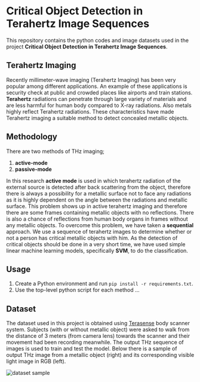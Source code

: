 # Critical Object Detection in Terahertz Image Sequences
This repository contains the python codes and image datasets used in the project **Critical Object Detection in Terahertz Image Sequences**. 

## Terahertz Imaging
Recently millimeter-wave imaging (Terahertz Imaging) has been very popular among different applications. An example of these applications is security check at public and crowded places like airports and train stations.
**Terahertz** radiations can penetrate through large variety of materials and are less harmful for human body compared to X-ray radiations. Also metals highly reflect Terahertz radiations. These characteristics have made Terahertz imaging a suitable method to detect concealed metallic objects. 

## Methodology
There are two methods of THz imaging; 
  1. **active-mode**
  2. **passive-mode**

In this research **active mode** is used in which terahertz radiation of the external source is detected after back scattering from the object, therefore there is always a possibility for a metallic surface not to face any radiations as it is highly dependent on the angle between the radiations and metallic surface. This problem shows up in active terahertz imaging and therefore there are some frames containing metallic objects with no reflections. There is also a chance of reflections from human body organs in frames without any metallic objects.
To overcome this problem, we have taken a **sequential** approach. We use a sequence of terahertz images to determine whether or not a person has critical metallic objects with him. As the detection of critical objects should be done in a very short time, we have used simple linear machine learning models, specifically **SVM**, to do the classification.

## Usage
1. Create a Python environment and run `pip install -r requirements.txt`.
2. Use the top-level python script for each method ...

## Dataset
The dataset used in this project is obtained using [Terasense](https://terasense.com/) body scanner system. Subjects (with or without metallic object) were asked to walk from the distance of 3 meters (from camera lens) towards the scanner and their movement had been recording meanwhile. The output THz sequence of images is used to train and test the model.
Below there is a sample of output THz image from a metallic object (right) and its corresponding visible light image in RGB (left). 

![dataset sample](https://github.com/YasiHaghi75/Thz/blob/master/md_images/dataset1.png?raw=true)
